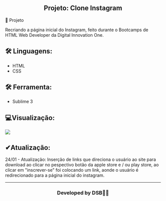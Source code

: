 <h2 align="center">Projeto: Clone Instagram</h2
​    


## 🚀 Projeto

Recriando a página inicial do Instagram, feito durante o Bootcamps de HTML Web Developer da Digital Innovation One.







## 🛠 Linguagens:

* HTML
* CSS




## 🛠 Ferramenta:

* Sublime 3



##  💻Visualização:

<img src="imgmain.jpg">






##  ✔Atualização:
24/01 - Atualização: Inserção de links que direciona o usuário ao site para download ao clicar no pespectivo botão da apple store e / ou play store, ao clicar em "inscrever-se" foi colocando um link, aonde o usuário é redirecionado para a página inicial do instagram.




---

<h3><p align= center>Developed by <strong>DSB🐱‍👤</strong></p><h3>
